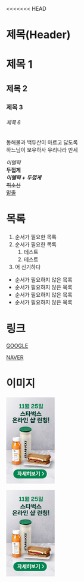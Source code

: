 <<<<<<< HEAD
# 제목(Header)

# 제목 1
## 제목 2
### 제목 3
###### 제목 6

동해물과 백두산이 마르고 닳도록<br>
하느님이 보우하사 우리나라 만세


_이텔릭_<br>
**두껍게**  
**_이텔릭 + 두껍게_**  
~~취소선~~  
<u>밑줄</u>  


# 목록
1. 순서가 필요한 목록
1. 순서가 필요한 목록
    1. 테스트
    1. 테스트
1. 어 신기하다 

- 순서가 필요하지 않은 목록
- 순서가 필요하지 않은 목록
- 순서가 필요하지 않은 목록
- 순서가 필요하지 않은 목록

# 링크
[GOOGLE](https://google.com)

[NAVER](https://naver.com "네이버로이동")

# 이미지

![HEROPY](./images/badge1.jpg)

[![HEROPY](./images/badge1.jpg)](https://naver.com)
